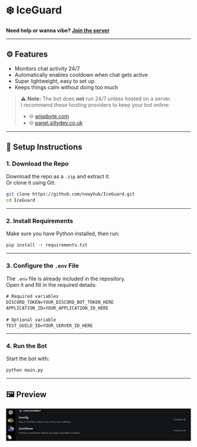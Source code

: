 # ❄️ IceGuard

**Need help or wanna vibe? [Join the server](https://discord.gg/gMmYcQKGHm)**

---

## ⚙️ Features

- Monitors chat activity 24/7  
- Automatically enables cooldown when chat gets active  
- Super lightweight, easy to set up  
- Keeps things calm without doing too much  

> ⚠️ **Note:** The bot does **not** run 24/7 unless hosted on a server.  
> I recommend these hosting providers to keep your bot online:
> - 🌐 [wispbyte.com](https://wispbyte.com)
> - 🌐 [panel.sillydev.co.uk](https://panel.sillydev.co.uk)

---

## 🚀 Setup Instructions

### 1. Download the Repo

Download the repo as a `.zip` and extract it.  
Or clone it using Git:

```bash
git clone https://github.com/nowyhub/IceGuard.git
cd IceGuard
```

---

### 2. Install Requirements

Make sure you have Python installed, then run:

```bash
pip install -r requirements.txt
```

---

### 3. Configure the `.env` File

The `.env` file is already included in the repository.  
Open it and fill in the required details:

```env
# Required variables
DISCORD_TOKEN=YOUR_DISCORD_BOT_TOKEN_HERE
APPLICATION_ID=YOUR_APPLICATION_ID_HERE

# Optional variable
TEST_GUILD_ID=YOUR_SERVER_ID_HERE
```

---

### 4. Run the Bot

Start the bot with:

```bash
python main.py
```

---

## 🖼️ Preview

![Image Alt Text](https://github.com/Zenxoxz/IceGuard/blob/1632a44da18d8f7d17686e31f88ceb85393778e9/slashcommands%20SS.jpg)
